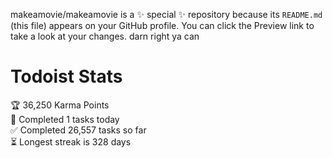 makeamovie/makeamovie is a ✨ special ✨ repository because its `README.md` (this file) appears on your GitHub profile.
You can click the Preview link to take a look at your changes. darn right ya can

# Todoist Stats

<!-- TODO-IST:START -->
🏆  36,250 Karma Points           
🌸  Completed 1 tasks today           
✅  Completed 26,557 tasks so far           
⏳  Longest streak is 328 days
<!-- TODO-IST:END -->